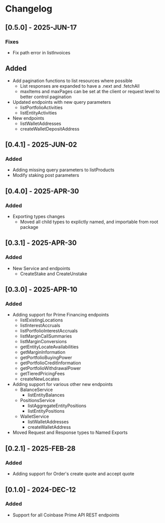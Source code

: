 # Changelog

## [0.5.0] - 2025-JUN-17

### Fixes

- Fix path error in listInvoices

## Added

- Add pagination functions to list resources where possible
  - List responses are expanded to have a .next and .fetchAll
  - maxItems and maxPages can be set at the client or request level to better control pagination
- Updated endpoints with new query parameters
  - listPortfolioActivities
  - listEntityActivities
- New endpoints
  - listWalletAddresses
  - createWalletDepositAddress

## [0.4.1] - 2025-JUN-02

### Added

- Adding missing query parameters to listProducts
- Modify staking post parameters

## [0.4.0] - 2025-APR-30

### Added

- Exporting types changes
  - Moved all child types to explictly named, and importable from root package

## [0.3.1] - 2025-APR-30

### Added

- New Service and endpoints
  - CreateStake and CreateUnstake

## [0.3.0] - 2025-APR-10

### Added

- Adding support for Prime Financing endpoints
  - listExistingLocations
  - listInterestAccruals
  - listPortfolioInterestAccruals
  - listMarginCallSummaries
  - listMarginConversions
  - getEntityLocateAvailabilities
  - getMarginInformation
  - getPortfolioBuyingPower
  - getPortfolioCreditInformation
  - getPortfolioWithdrawalPower
  - getTieredPricingFees
  - createNewLocates
- Adding support for various other new endpoints
  - BalanceService
    - listEntityBalances
  - PositionsService
    - listAggregateEntityPositions
    - listEntityPositions
  - WalletService
    - listWalletAddresses
    - createWalletAddress
- Moved Request and Response types to Named Exports

## [0.2.1] - 2025-FEB-28

### Added

- Adding support for Order's create quote and accept quote

## [0.1.0] - 2024-DEC-12

### Added

- Support for all Coinbase Prime API REST endpoints
